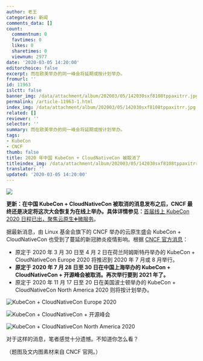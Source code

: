 ```yaml
---
author: 老王
categories: 新闻
comments_data: []
count:
  commentnum: 0
  favtimes: 0
  likes: 0
  sharetimes: 0
  viewnum: 2977
date: '2020-03-05 14:20:00'
editorchoice: false
excerpt: 而在欧美举办的同一峰会将延期或按计划举办。
fromurl: ''
id: 11963
islctt: false
banner_img: /data/attachment/album/202003/05/142030sxf8108tppaxitrr.jpg
permalink: /article-11963-1.html
index_img: /data/attachment/album/202003/05/142030sxf8108tppaxitrr.jpg
related: []
reviewer: ''
selector: ''
summary: 而在欧美举办的同一峰会将延期或按计划举办。
tags:
- KubeCon
- CNCF
thumb: false
title: 2020 年中国 KubeCon + CloudNativeCon 被取消了
titleindex_img: /data/attachment/album/202003/05/142030sxf8108tppaxitrr.jpg
translator: ''
updated: '2020-03-05 14:20:00'
---
```


![](/data/attachment/album/202003/05/142030sxf8108tppaxitrr.jpg)


**更新：在中国 KubeCon + CloudNativeCon 被取消的消息发布之后，CNCF 最终还是决定将这次大会恢复为在线上举办。具体详情参见：**[首届线上 KubeCon 2020 日程已出，聚焦云原生➕微服务](/article-12390-1.html "首届线上 KubeCon 2020 日程已出，聚焦云原生➕微服务")。


据最新消息，由 Linux 基金会旗下的 CNCF 举办的云原生盛会 KubeCon + CloudNativeCon 也受到了蔓延的新冠肺炎疫情影响。根据 [CNCF 官方消息](https://mp.weixin.qq.com/s/wh34fte9wQIuLgiGLMfgzQ)：


* 原定于 2020 年 3 月 30 日至 4 月 2 日在荷兰阿姆斯特丹举办的 KubeCon + CloudNativeCon Europe 2020 将推迟到 2020 年 7 月或 8 月举行。
* **原定于 2020 年 7 月 28 日至 30 日在中国上海举办的 KubeCon + CloudNativeCon + 开源峰会被取消。再次举行要到 2021 年了。**
* 原定于 2020 年 11 月 17 日至 20 日在美国波士顿举办的 KubeCon + CloudNativeCon North America 2020 则将按计划举办。


![KubeCon + CloudNativeCon Europe 2020](/data/attachment/album/202003/05/140049jzxu1ttld625zt2u.jpg)


![KubeCon + CloudNativeCon + 开源峰会](/data/attachment/album/202003/05/140050bppzxmxrzzhvuhuv.jpg)


![KubeCon + CloudNativeCon North America 2020](/data/attachment/album/202003/05/140050o84q60799nnnf979.jpg)


对于这样的消息，笔者感觉十分遗憾。不知道你怎么看？


（题图及文内图素材来自 CNCF 官网。）